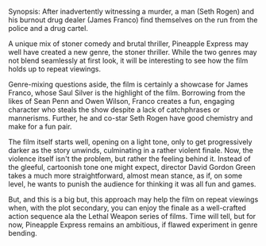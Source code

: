 Synopsis: After inadvertently witnessing a murder, a man (Seth Rogen) and his burnout drug dealer (James Franco) find themselves on the run from the police and a drug cartel.

A unique mix of stoner comedy and brutal thriller, Pineapple Express may well have created a new genre, the stoner thriller. While the two genres may not blend seamlessly at first look, it will be interesting to see how the film holds up to repeat viewings.

Genre-mixing questions aside, the film is certainly a showcase for James Franco, whose Saul Silver is the highlight of the film. Borrowing from the likes of Sean Penn and Owen Wilson, Franco creates a fun, engaging character who steals the show despite a lack of catchphrases or mannerisms. Further, he and co-star Seth Rogen have good chemistry and make for a fun pair.

The film itself starts well, opening on a light tone, only to get progressively darker as the story unwinds, culminating in a rather violent finale. Now, the violence itself isn't the problem, but rather the feeling behind it. Instead of the gleeful, cartoonish tone one might expect, director David Gordon Green takes a much more straightforward, almost mean stance, as if, on some level, he wants to punish the audience for thinking it was all fun and games.

But, and this is a big but, this approach may help the film on repeat viewings when, with the plot secondary, you can enjoy the finale as a well-crafted action sequence ala the Lethal Weapon series of films. Time will tell, but for now, Pineapple Express remains an ambitious, if flawed experiment in genre bending.
